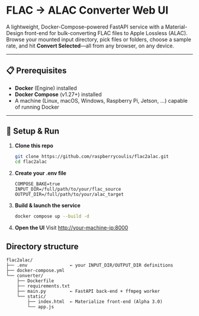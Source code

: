 # FLAC → ALAC Converter Web UI

A lightweight, Docker-Compose–powered FastAPI service with a Material-Design front-end for bulk-converting FLAC files to Apple Lossless (ALAC).  
Browse your mounted input directory, pick files or folders, choose a sample rate, and hit **Convert Selected**—all from any browser, on any device.

---

## 📋 Prerequisites

- **Docker** (Engine) installed  
- **Docker Compose** (v1.27+) installed  
- A machine (Linux, macOS, Windows, Raspberry Pi, Jetson, …) capable of running Docker  

---

## 🚀 Setup & Run

1. **Clone this repo**  
   ```bash
   git clone https://github.com/raspberrycoulis/flac2alac.git
   cd flac2alac
   ```

2. **Create your .env file**
   ```dotenv
   COMPOSE_BAKE=true
   INPUT_DIR=/full/path/to/your/flac_source
   OUTPUT_DIR=/full/path/to/your/alac_target
   ```

3. **Build & launch the service**
   ```bash
   docker compose up --build -d
   ```

4. **Open the UI**
Visit [http://your-machine-ip:8000](http://your-machine-ip:8000)


## Directory structure
   ```
   flac2alac/
   ├── .env                ← your INPUT_DIR/OUTPUT_DIR definitions
   ├── docker-compose.yml
   └── converter/
       ├── Dockerfile
       ├── requirements.txt
       ├── main.py         ← FastAPI back-end + ffmpeg worker
       └── static/
           ├── index.html  ← Materialize front-end (Alpha 3.0)
           └── app.js
   ```
